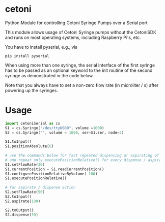# cetoni
Python Module for controlling Cetoni Syringe Pumps over a Serial port

This module allows usage of Cetoni Syringe pumps without the CetoniSDK and runs on most operating systems, including Raspberry Pi's, etc. 

You have to install pyserial, e.g., via
```
pip install pyserial
```

When using more than one syringe, the serial interface of the first syringe has to be passed as an optional keyword to the init routine of the second syringe as demonstrated in the code below.

Note that you always have to set a non-zero flow rate (in microliter / s) after powering up the syringes.

# Usage
```python
import cetoniSerial as cs
S1 = cs.Syringe("/dev/ttyUSB0", volume =1000)
S2 = cs.Syringe("", volume = 1000, ser=S1.ser, node=3)
    
S1.toInput()
S1.positionAbsolute(0)
    
# use the commands below for fast repeated dispensing or aspirating of the same volume
# and repeat only executePositionRelative() for every dispense / aspirate action
S1.setFlowRate(20)
S1.currentPosition = S1.readCurrentPosition()
S1.configurePositionRelativeByVolume(-100)
S1.executePositionRelative()
    
# for aspirate / dispense action
S2.setFlowRate(50)
S2.toInput()
S2.aspirate(100)

S2.toOutput()
S2.dispense(50)
```
